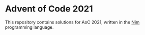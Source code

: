 # Advent of Code 2021

This repository contains solutions for AoC 2021, written in the 
[Nim](https://nim-lang.org) programming language.